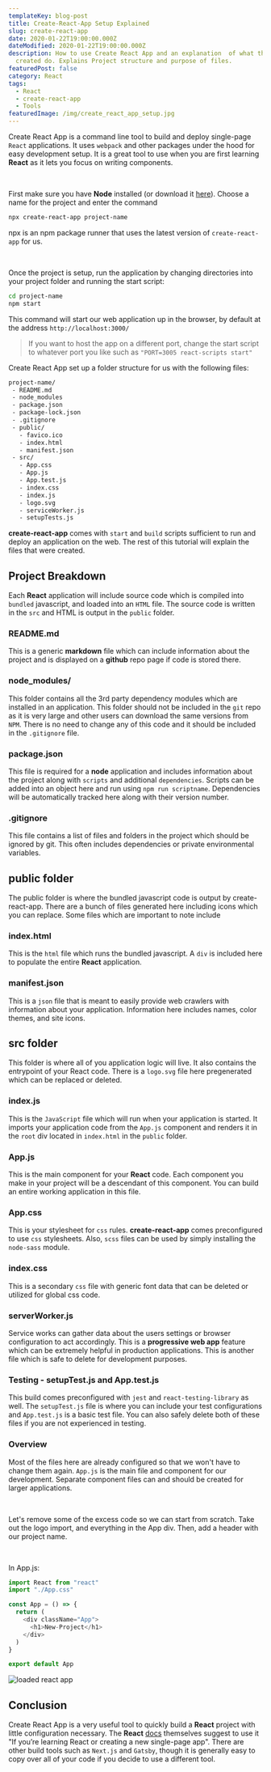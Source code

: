 ```yaml
---
templateKey: blog-post
title: Create-React-App Setup Explained
slug: create-react-app
date: 2020-01-22T19:00:00.000Z
dateModified: 2020-01-22T19:00:00.000Z
description: How to use Create React App and an explanation  of what the files
  created do. Explains Project structure and purpose of files.
featuredPost: false
category: React
tags:
  - React
  - create-react-app
  - Tools
featuredImage: /img/create_react_app_setup.jpg
---
```

Create React App is a command line tool to build and deploy single-page `React` applications. It uses `webpack` and other packages under the hood for easy development setup. It is a great tool to use when you are first learning **React** as it lets you focus on writing components.

&nbsp;

First make sure you have **Node** installed (or download it [here](https://nodejs.org/en/download/)). Choose a name for the project and enter the command

```bash
npx create-react-app project-name
```

npx is an npm package runner that uses the latest version of `create-react-app` for us.

&nbsp;

Once the project is setup, run the application by changing directories into your project folder and running the start script:

```bash
cd project-name
npm start
```

This command will start our web application up in the browser, by default at the address `http://localhost:3000/`

> If you want to host the app on a different port, change the start script to whatever port you like such as `"PORT=3005 react-scripts start"`

Create React App set up a folder structure for us with the following files:

```bash
project-name/
 - README.md
 - node_modules
 - package.json
 - package-lock.json
 - .gitignore
 - public/
   - favico.ico
   - index.html
   - manifest.json
 - src/
   - App.css
   - App.js
   - App.test.js
   - index.css
   - index.js
   - logo.svg
   - serviceWorker.js
   - setupTests.js
```

**create-react-app** comes with `start` and `build` scripts sufficient to run and deploy an application on the web. The rest of this tutorial will explain the files that were created.

## Project Breakdown

Each **React** application will include source code which is compiled into `bundled` javascript, and loaded into an `HTML` file. The source code is written in the `src` and HTML is output in the `public` folder.

### README.md

This is a generic **markdown** file which can include information about the project and is displayed on a **github** repo page if code is stored there.

### node_modules/

This folder contains all the 3rd party dependency modules which are installed in an application. This folder should not be included in the `git` repo as it is very large and other users can download the same versions from `NPM`. There is no need to change any of this code and it should be included in the `.gitignore` file.

### package.json

This file is required for a **node** application and includes information about the project along with `scripts` and additional `dependencies`. Scripts can be added into an object here and run using `npm run scriptname`. Dependencies will be automatically tracked here along with their version number.

### .gitignore

This file contains a list of files and folders in the project which should be ignored by git. This often includes dependencies or private environmental variables.

## public folder

The public folder is where the bundled javascript code is output by create-react-app. There are a bunch of files generated here including icons which you can replace. Some files which are important to note include

### index.html

This is the `html` file which runs the bundled javascript. A `div` is included here to populate the entire **React** application.

### manifest.json

This is a `json` file that is meant to easily provide web crawlers with information about your application. Information here includes names, color themes, and site icons.

## src folder

This folder is where all of you application logic will live. It also contains the entrypoint of your React code. There is a `logo.svg` file here pregenerated which can be replaced or deleted.

### index.js

This is the `JavaScript` file which will run when your application is started. It imports your application code from the `App.js` component and renders it in the `root` div located in `index.html` in the `public` folder.

### App.js

This is the main component for your **React** code. Each component you make in your project will be a descendant of this component. You can build an entire working application in this file.

### App.css

This is your stylesheet for `css` rules. **create-react-app** comes preconfigured to use `css` stylesheets. Also, `scss` files can be used by simply installing the `node-sass` module.

### index.css

This is a secondary `css` file with generic font data that can be deleted or utilized for global css code.

### serverWorker.js

Service works can gather data about the users settings or browser configuration to act accordingly. This is a **progressive web app** feature which can be extremely helpful in production applications. This is another file which is safe to delete for development purposes.

### Testing - setupTest.js and App.test.js

This build comes preconfigured with `jest` and `react-testing-library` as well. The `setupTest.js` file is where you can include your test configurations and `App.test.js` is a basic test file. You can also safely delete both of these files if you are not experienced in testing. 

### Overview

Most of the files here are already configured so that we won't have to change them again. `App.js` is the main file and component for our development. Separate component files can and should be created for larger applications.

&nbsp;

Let's remove some of the excess code so we can start from scratch. Take out the logo import, and everything in the App div. Then, add a header with our project name.

&nbsp;

In App.js:

```javascript
import React from "react"
import "./App.css"

const App = () => {
  return (
    <div className="App">
      <h1>New-Project</h1>
    </div>
  )
}

export default App
```

![loaded react app](./cra-tutorial1.jpg)

## Conclusion

Create React App is a very useful tool to quickly build a **React** project with little configuration necessary. The **React** [docs](https://reactjs.org/docs/create-a-new-react-app.html) themselves suggest to use it "If you’re learning React or creating a new single-page app". There are other build tools such as `Next.js` and `Gatsby`, though it is generally easy to copy over all of your code if you decide to use a different tool.